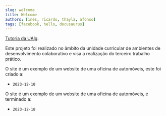 ```yaml
---
slug: welcome
title: Welcome
authors: [ines, ricardo, thayla, afonso]
tags: [facebook, hello, docusaurus]
---
```


[Tutoria da UAlg](https://tutoria.ualg.pt/).

Este projeto foi realizado no âmbito da unidade curricular de ambientes de desenvolvimento colaborativo e visa a realização do terceiro trabalho prático.

O site é um exemplo de um website de uma oficina de automóveis, este foi criado a:

- `2023-12-10`

O site é um exemplo de um website de uma oficina de automóveis, e terminado a:

- `2023-12-18`

